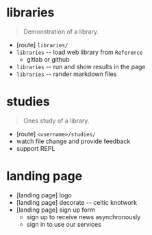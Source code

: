 # libraries

> Demonstration of a library.

- [route] `libraries/`
- `libraries` -- load web library from `Reference`
  - gitlab or github
- `libraries` -- run and show results in the page
- `libraries` -- rander markdown files

# studies

> Ones study of a library.

- [route] `<username>/studies/`
- watch file change and provide feedback
- support REPL

# landing page

- [landing page] logo
- [landing page] decorate -- celtic knotwork
- [landing page] sign up form
  - sign up to receive news asynchronously
  - sign in to use our services
